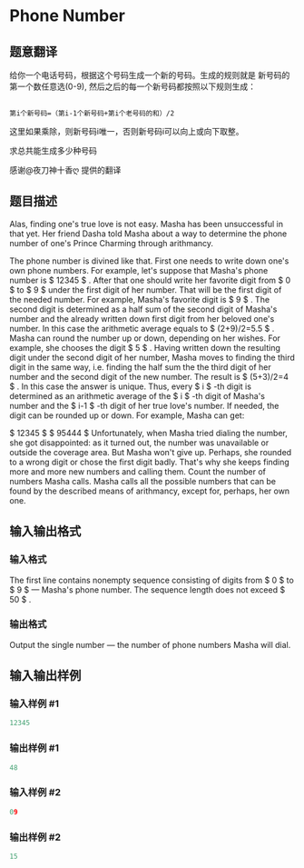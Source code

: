 # Phone Number

## 题意翻译

给你一个电话号码，根据这个号码生成一个新的号码。生成的规则就是 新号码的第一个数任意选(0-9), 然后之后的每一个新号码都按照以下规则生成：

```

第i个新号码=（第i-1个新号码+第i个老号码的和）/2

```

这里如果乘除，则新号码i唯一，否则新号码i可以向上或向下取整。

求总共能生成多少种号码

感谢@夜刀神十香ღ 提供的翻译

## 题目描述

Alas, finding one's true love is not easy. Masha has been unsuccessful in that yet. Her friend Dasha told Masha about a way to determine the phone number of one's Prince Charming through arithmancy.

The phone number is divined like that. First one needs to write down one's own phone numbers. For example, let's suppose that Masha's phone number is $ 12345 $ . After that one should write her favorite digit from $ 0 $ to $ 9 $ under the first digit of her number. That will be the first digit of the needed number. For example, Masha's favorite digit is $ 9 $ . The second digit is determined as a half sum of the second digit of Masha's number and the already written down first digit from her beloved one's number. In this case the arithmetic average equals to $ (2+9)/2=5.5 $ . Masha can round the number up or down, depending on her wishes. For example, she chooses the digit $ 5 $ . Having written down the resulting digit under the second digit of her number, Masha moves to finding the third digit in the same way, i.e. finding the half sum the the third digit of her number and the second digit of the new number. The result is $ (5+3)/2=4 $ . In this case the answer is unique. Thus, every $ i $ -th digit is determined as an arithmetic average of the $ i $ -th digit of Masha's number and the $ i-1 $ -th digit of her true love's number. If needed, the digit can be rounded up or down. For example, Masha can get:

$ 12345 $ $ 95444 $ Unfortunately, when Masha tried dialing the number, she got disappointed: as it turned out, the number was unavailable or outside the coverage area. But Masha won't give up. Perhaps, she rounded to a wrong digit or chose the first digit badly. That's why she keeps finding more and more new numbers and calling them. Count the number of numbers Masha calls. Masha calls all the possible numbers that can be found by the described means of arithmancy, except for, perhaps, her own one.

## 输入输出格式

### 输入格式

The first line contains nonempty sequence consisting of digits from $ 0 $ to $ 9 $ — Masha's phone number. The sequence length does not exceed $ 50 $ .

### 输出格式

Output the single number — the number of phone numbers Masha will dial.

## 输入输出样例

### 输入样例 #1

```cpp
12345

```
### 输出样例 #1

```cpp
48

```
### 输入样例 #2

```cpp
09

```
### 输出样例 #2

```cpp
15

```
